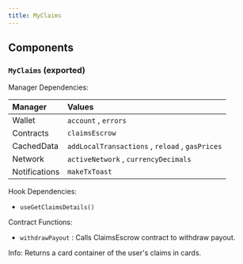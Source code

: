 ```yaml
---
title: MyClaims
---
```


## Components

### `MyClaims` (exported)

Manager Dependencies:

| Manager | Values                                                          |
| :--- | :------------------------------------------------------------------- |
| Wallet | `account` , `errors`
| Contracts | `claimsEscrow`
| CachedData | `addLocalTransactions` , `reload` , `gasPrices`
| Network | `activeNetwork` , `currencyDecimals`
| Notifications | `makeTxToast`

Hook Dependencies:
- `useGetClaimsDetails()`

Contract Functions: 
- `withdrawPayout` : Calls ClaimsEscrow contract to withdraw payout.


Info: Returns a card container of the user's claims in cards.